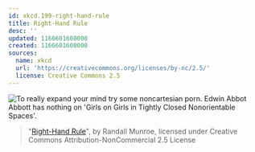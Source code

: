 ```yaml
---
id: xkcd.199-right-hand-rule
title: Right-Hand Rule
desc: ''
updated: 1166601600000
created: 1166601600000
sources:
  name: xkcd
  url: 'https://creativecommons.org/licenses/by-nc/2.5/'
  license: Creative Commons 2.5
---
```

![To really expand your mind try some noncartesian porn.  Edwin Abbot Abbott has nothing on 'Girls on Girls in Tightly Closed Nonorientable Spaces'.](https://imgs.xkcd.com/comics/right_hand_rule.png)
> "[Right-Hand Rule](https://xkcd.com/199/)", by Randall Munroe, licensed under Creative Commons Attribution-NonCommercial 2.5 License
